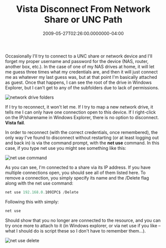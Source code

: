 ﻿---
title: Vista Disconnect From Network Share or UNC Path
date: "2009-05-27T02:26:00.0000000-04:00"
description: Occasionally I'll try to connect to a UNC share or network device
featuredImage: img/vista-disconnect-from-network-share-or-unc-path-featured.png
---

Occasionally I'll try to connect to a UNC share or network device and I'll forget my proper username and password for the device (NAS, router, another box, etc.). In the case of one of my NAS drives at home, it will let me guess three times what my credentials are, and then it will just connect me as whatever my last guess was, but at that point I'm basically attached as guest. Once that happens, I can see the root of the drive in Windows Explorer, but I can't get to any of the subfolders due to lack of permissions.

![network drive folders](/img/network-drive-folders.png)

If I try to reconnect, it won't let me. If I try to map a new network drive, it tells me I can only have one connection open to this device. If I right-click on the IP/sharename in Windows Explorer, there is no option to disconnect. **Vista fail**.

In order to reconnect (with the correct credentials, once remembered), the only way I've found to disconnect without restarting (or at least logging out and back in) is via the command prompt, with the **net use** command. In this case, if you type net use you might see something like this:

![net use command](/img/net-use-command.png)

As you can see, I'm connected to a share via its IP address. If you have multiple connections open, you should see all of them listed here. To remove a connection, you simply specify its name and the /Delete flag along with the net use command:

```powershell
net use 192.168.0.109IPC$ /Delete
```

Following this with simply:

```powershell
net use
```

Should show that you no longer are connected to the resource, and you can try once more to attach to it (in Windows explorer, or via net use if you like – what I should do is script these so I don't have to remember them…).

![net use delete](/img/net-use-delete.png)


